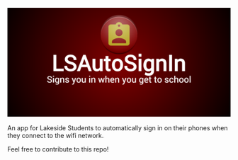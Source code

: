 ![alt tag](LSAutoSignIn-feature-graphic.png)

An app for Lakeside Students to automatically sign in on their phones when they connect to the wifi network.

Feel free to contribute to this repo!
